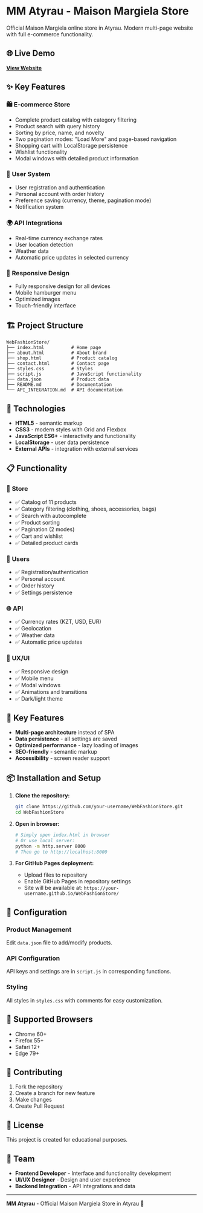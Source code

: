 # MM Atyrau - Maison Margiela Store

Official Maison Margiela online store in Atyrau. Modern multi-page website with full e-commerce functionality.

## 🌐 Live Demo
**[View Website](https://your-username.github.io/WebFashionStore/)**

## ✨ Key Features

### 🛍️ **E-commerce Store**
- Complete product catalog with category filtering
- Product search with query history
- Sorting by price, name, and novelty
- Two pagination modes: "Load More" and page-based navigation
- Shopping cart with LocalStorage persistence
- Wishlist functionality
- Modal windows with detailed product information

### 👤 **User System**
- User registration and authentication
- Personal account with order history
- Preference saving (currency, theme, pagination mode)
- Notification system

### 🌍 **API Integrations**
- Real-time currency exchange rates
- User location detection
- Weather data
- Automatic price updates in selected currency

### 📱 **Responsive Design**
- Fully responsive design for all devices
- Mobile hamburger menu
- Optimized images
- Touch-friendly interface

## 🏗️ Project Structure

```
WebFashionStore/
├── index.html          # Home page
├── about.html          # About brand
├── shop.html           # Product catalog
├── contact.html        # Contact page
├── styles.css          # Styles
├── script.js           # JavaScript functionality
├── data.json           # Product data
├── README.md           # Documentation
└── API_INTEGRATION.md  # API documentation
```

## 🚀 Technologies

- **HTML5** - semantic markup
- **CSS3** - modern styles with Grid and Flexbox
- **JavaScript ES6+** - interactivity and functionality
- **LocalStorage** - user data persistence
- **External APIs** - integration with external services

## 📋 Functionality

### 🛒 **Store**
- ✅ Catalog of 11 products
- ✅ Category filtering (clothing, shoes, accessories, bags)
- ✅ Search with autocomplete
- ✅ Product sorting
- ✅ Pagination (2 modes)
- ✅ Cart and wishlist
- ✅ Detailed product cards

### 👥 **Users**
- ✅ Registration/authentication
- ✅ Personal account
- ✅ Order history
- ✅ Settings persistence

### 🌐 **API**
- ✅ Currency rates (KZT, USD, EUR)
- ✅ Geolocation
- ✅ Weather data
- ✅ Automatic price updates

### 📱 **UX/UI**
- ✅ Responsive design
- ✅ Mobile menu
- ✅ Modal windows
- ✅ Animations and transitions
- ✅ Dark/light theme

## 🎯 Key Features

- **Multi-page architecture** instead of SPA
- **Data persistence** - all settings are saved
- **Optimized performance** - lazy loading of images
- **SEO-friendly** - semantic markup
- **Accessibility** - screen reader support

## 📦 Installation and Setup

1. **Clone the repository:**
   ```bash
   git clone https://github.com/your-username/WebFashionStore.git
   cd WebFashionStore
   ```

2. **Open in browser:**
   ```bash
   # Simply open index.html in browser
   # Or use local server:
   python -m http.server 8000
   # Then go to http://localhost:8000
   ```

3. **For GitHub Pages deployment:**
   - Upload files to repository
   - Enable GitHub Pages in repository settings
   - Site will be available at: `https://your-username.github.io/WebFashionStore/`

## 🔧 Configuration

### Product Management
Edit `data.json` file to add/modify products.

### API Configuration
API keys and settings are in `script.js` in corresponding functions.

### Styling
All styles in `styles.css` with comments for easy customization.

## 📱 Supported Browsers

- Chrome 60+
- Firefox 55+
- Safari 12+
- Edge 79+

## 🤝 Contributing

1. Fork the repository
2. Create a branch for new feature
3. Make changes
4. Create Pull Request

## 📄 License

This project is created for educational purposes.

## 👥 Team

- **Frontend Developer** - Interface and functionality development
- **UI/UX Designer** - Design and user experience
- **Backend Integration** - API integrations and data

---

**MM Atyrau** - Official Maison Margiela Store in Atyrau 🏪
